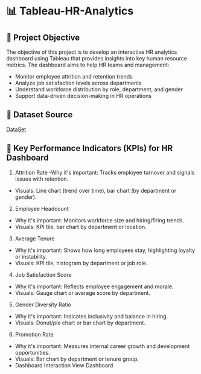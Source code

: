 # 📊 Tableau-HR-Analytics

## 🎯 Project Objective
The objective of this project is to develop an interactive HR analytics dashboard using Tableau that provides insights into key human resource metrics. The dashboard aims to help HR teams and management:
- Monitor employee attrition and retention trends
- Analyze job satisfaction levels across departments
- Understand workforce distribution by role, department, and gender
- Support data-driven decision-making in HR operations

## 📁 Dataset Source
<a href=https://github.com/JayaKrishna1008/Tableau-HR-Analytics/blob/main/Raw%20Dataset.csv>DataSet</a>

## 📌 Key Performance Indicators (KPIs) for HR Dashboard 
1. Attrition Rate
-Why it's important: Tracks employee turnover and signals issues with retention.
- Visuals: Line chart (trend over time), bar chart (by department or gender).
2. Employee Headcount
- Why it's important: Monitors workforce size and hiring/firing trends.
- Visuals: KPI tile, bar chart by department or location.
3. Average Tenure
- Why it's important: Shows how long employees stay, highlighting loyalty or instability.
- Visuals: KPI tile, histogram by department or job role.
4. Job Satisfaction Score
- Why it's important: Reflects employee engagement and morale.
- Visuals: Gauge chart or average score by department.
5. Gender Diversity Ratio
- Why it's important: Indicates inclusivity and balance in hiring.
- Visuals: Donut/pie chart or bar chart by department.
6. Promotion Rate
- Why it's important: Measures internal career growth and development opportunities.
- Visuals: Bar chart by department or tenure group.
- Dashboard Interaction <a >View Dashboard</a>

